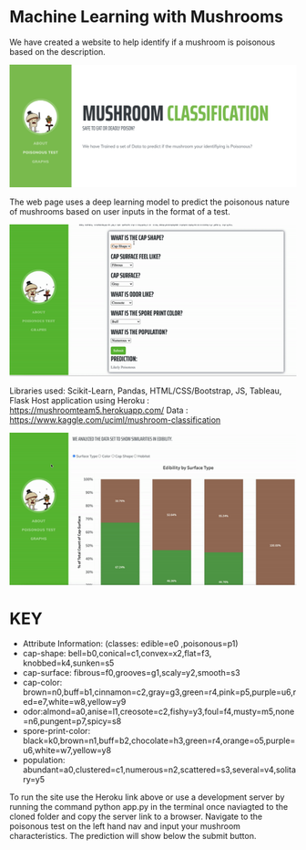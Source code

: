 
# Machine Learning with Mushrooms
We have created a website to help identify if a mushroom is poisonous based on the description.

![](images/website.png)

The web page uses a deep learning model to predict the poisonous nature of mushrooms based on user inputs in the format of a test.

![](images/appfunction.gif)

Libraries used: Scikit-Learn, Pandas, HTML/CSS/Bootstrap, JS, Tableau, Flask
Host application using Heroku :  https://mushroomteam5.herokuapp.com/
Data : https://www.kaggle.com/uciml/mushroom-classification

![](images/tableau.gif)

# KEY
* Attribute Information: (classes: edible=e0 ,poisonous=p1)
* cap-shape: bell=b0,conical=c1,convex=x2,flat=f3, knobbed=k4,sunken=s5
* cap-surface: fibrous=f0,grooves=g1,scaly=y2,smooth=s3
* cap-color: brown=n0,buff=b1,cinnamon=c2,gray=g3,green=r4,pink=p5,purple=u6,red=e7,white=w8,yellow=y9
* odor:almond=a0,anise=l1,creosote=c2,fishy=y3,foul=f4,musty=m5,none=n6,pungent=p7,spicy=s8
* spore-print-color: black=k0,brown=n1,buff=b2,chocolate=h3,green=r4,orange=o5,purple=u6,white=w7,yellow=y8
* population: abundant=a0,clustered=c1,numerous=n2,scattered=s3,several=v4,solitary=y5


To run the site use the Heroku link above or use a development server by running the command python app.py in the terminal once naviagted to the cloned folder and copy the server link to a browser.   Navigate to the poisonous test on the left hand nav and input your mushroom characteristics.  The prediction will show below the submit button.
